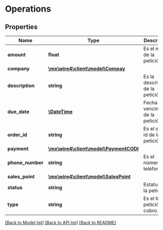 # Operations

## Properties
Name | Type | Description | Notes
------------ | ------------- | ------------- | -------------
**amount** | **float** | Es el monto de la petición. | [optional] 
**company** | [**\mx\wire4\client\model\Compay**](Compay.md) |  | [optional] 
**description** | **string** | Es la descripción de la petición. | [optional] 
**due_date** | [**\DateTime**](\DateTime.md) | Fecha de vencimiento de la petición | [optional] 
**order_id** | **string** | Es el order id de la petición. | [optional] 
**payment** | [**\mx\wire4\client\model\PaymentCODI**](PaymentCODI.md) |  | [optional] 
**phone_number** | **string** | Es el número de teléfono. | [optional] 
**sales_point** | [**\mx\wire4\client\model\SalesPoint**](SalesPoint.md) |  | [optional] 
**status** | **string** | Estatus de la petición | [optional] 
**type** | **string** | Es el tipo de petición de cobro. | [optional] 

[[Back to Model list]](../../README.md#documentation-for-models) [[Back to API list]](../../README.md#documentation-for-api-endpoints) [[Back to README]](../../README.md)

